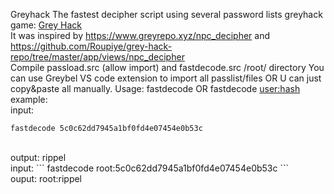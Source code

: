 Greyhack The fastest decipher script using several password lists greyhack game: <a href='https://store.steampowered.com/app/605230/Grey_Hack/'>Grey Hack</a> <br>
It was inspired by https://www.greyrepo.xyz/npc_decipher and https://github.com/Roupiye/grey-hack-repo/tree/master/app/views/npc_decipher <br>
Compile passload.src (allow import) and fastdecode.src /root/ directory
You can use Greybel VS code extension to import all passlist/files OR U can just copy&paste all manually.
Usage: <quote>fastdecode <hash> OR fastdecode <user:hash></quote> <br>
example: <br>
input:
```
fastdecode 5c0c62dd7945a1bf0fd4e07454e0b53c
```
<br>
output: rippel <br>
input: 
```
fastdecode root:5c0c62dd7945a1bf0fd4e07454e0b53c
```
<br>
ouput: root:rippel
